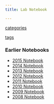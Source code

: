 ```yaml
---
title: Lab Notebook

---
```


<!-- Use a template to avoid default title, which pluralizes the content subdir name (Lab Notebooks) -->
<!-- This tempalte also lets us specify default content -->

<a href="/categories"><i class="fa fa-folder"></i> categories</a>

<a href="/tags"><i class="fa fa-tags"></i> tags</a>

<h3><i class="fa fa-calendar"></i> Earlier Notebooks</h3>
    <ul class="list-unstyled">
      <li><a href="http://www.carlboettiger.info/2015/lab-notebook">2015 Notebook</a></li>
      <li><a href="http://www.carlboettiger.info/2014/lab-notebook">2014 Notebook</a></li>
      <li><a href="http://www.carlboettiger.info/2013/lab-notebook">2013 Notebook</a></li>
      <li><a href="http://www.carlboettiger.info/2012/lab-notebook">2012 Notebook</a></li>
      <li><a href="http://www.carlboettiger.info/2011/lab-notebook">2011 Notebook</a></li>
      <li><a href="http://www.carlboettiger.info/2010/lab-notebook">2010 Notebook</a></li>
      <li><a href="http://www.carlboettiger.info/2009/lab-notebook">2009 Notebook</a></li>
      <li><a href="http://www.carlboettiger.info/2008/lab-notebook">2008 Notebook</a></li>
    </ul>